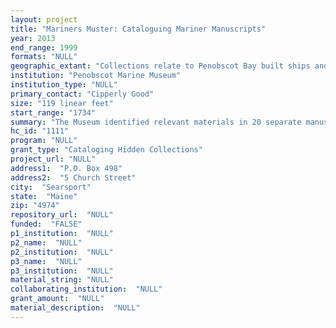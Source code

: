 ```yaml
--- 
layout: project 
title: "Mariners Muster: Cataloguing Mariner Manuscripts"
year: 2013
end_range: 1999
formats: "NULL"
geographic_extant: "Collections relate to Penobscot Bay built ships and schooners and local sea captains which traveled the Atlantic, Indian and Pacific trade routes."
institution: "Penobscot Marine Museum"
institution_type: "NULL"
primary_contact: "Cipperly Good"
size: "119 linear feet"
start_range: "1734"
summary: "The Museum identified relevant materials in 20 separate manuscript collections of Penobscot Bay sea captain's papers and ship owner's business records, two artificially created collections of family papers and vessel records and three small folder size collections of seamen's licenses and crew papers. The artificial collections compile small collections or individual documents related either to specific Penobscot Bay families or vessels respectively. The 20 collections contain records of individual mariners serving aboard merchant marine, fishing and naval vessels. The vessels on which these mariners served were built and/or owned by Penobscot Bay and River interests, made ports of call in the Penobscot Bay or fished it waters. Although the documents share Maine roots, they document merchant mariners sailing on the Atlantic, Indian and Pacific trade routes where the Maine connection signified a standard of excellence. The mariners range from local Mainers who signed aboard at the vessel's homeport to foreign crew hired while the vessel traded abroad. The bulk of the material dates from 1806-1920, some date as early as 1734 and as late as 1999. The collections document the rise, dominance and fall of Maine and East Coast interests in the global trade by sail and later steam and the harsh treatment of mariners by their officers. In addition to the mariners' papers, the collections include correspondence, financial accounts of port visits and vessel information."
hc_id: "1111"
program: "NULL"
grant_type: "Cataloging Hidden Collections"
project_url: "NULL"
address1:  "P.O. Box 498"
address2:  "5 Church Street"
city:  "Searsport"
state:  "Maine"
zip: "4974"
repository_url:  "NULL"
funded:  "FALSE"
p1_institution:  "NULL"
p2_name:  "NULL"
p2_institution:  "NULL"
p3_name:  "NULL"
p3_institution:  "NULL"
material_string: "NULL"
collaborating_institution:  "NULL"
grant_amount:  "NULL"
material_description:  "NULL"
---
```

